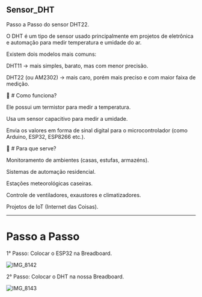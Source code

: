 ## Sensor_DHT
Passo a Passo do sensor DHT22.



O DHT é um tipo de sensor usado principalmente em projetos de eletrônica e automação para medir temperatura e umidade do ar.

Existem dois modelos mais comuns:

DHT11 → mais simples, barato, mas com menor precisão.

DHT22 (ou AM2302) → mais caro, porém mais preciso e com maior faixa de medição.

🔹 # Como funciona?

Ele possui um termistor para medir a temperatura.

Usa um sensor capacitivo para medir a umidade.

Envia os valores em forma de sinal digital para o microcontrolador (como Arduino, ESP32, ESP8266 etc.).

🔹 # Para que serve?

Monitoramento de ambientes (casas, estufas, armazéns).

Sistemas de automação residencial.

Estações meteorológicas caseiras.

Controle de ventiladores, exaustores e climatizadores.

Projetos de IoT (Internet das Coisas).

---
# Passo a Passo 

1° Passo: Colocar o ESP32 na Breadboard.

![IMG_8142](https://github.com/user-attachments/assets/06204a1c-8d86-4c67-9d75-b48fd1081c74)

2° Passo: Colocar o DHT na nossa Breadboard.

![IMG_8143](https://github.com/user-attachments/assets/1d3f1d9a-292e-4f30-b68c-b4c12f429c74)

